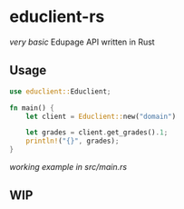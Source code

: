 # educlient-rs

*very basic* Edupage API written in Rust

## Usage

```rust
use educlient::Educlient;

fn main() {
    let client = Educlient::new("domain")

    let grades = client.get_grades().1;
    println!("{}", grades);
}
```
*working example in src/main.rs*

## WIP
